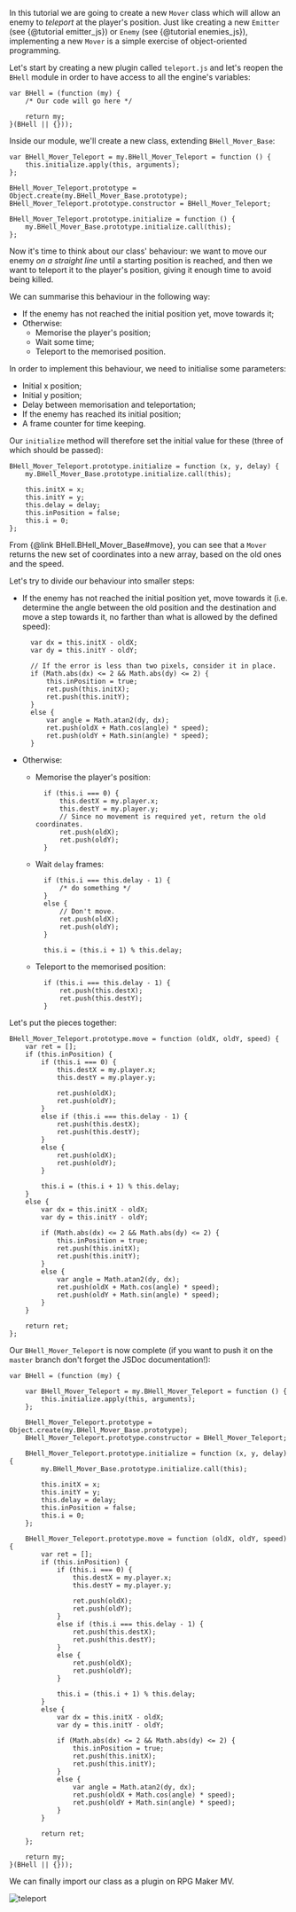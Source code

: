 In this tutorial we are going to create a new `Mover` class which will allow an enemy to *teleport* at the player's position.
Just like creating a new `Emitter` (see {@tutorial emitter_js}) or `Enemy` (see {@tutorial enemies_js}), implementing a new `Mover` is a simple exercise of object-oriented programming.

Let's start by creating a new plugin called `teleport.js` and let's reopen the `BHell` module in order to have access to all the engine's variables:

    var BHell = (function (my) {    
        /* Our code will go here */
        
        return my;
    }(BHell || {}));

Inside our module, we'll create a new class, extending `BHell_Mover_Base`:

    var BHell_Mover_Teleport = my.BHell_Mover_Teleport = function () {
        this.initialize.apply(this, arguments);
    };

    BHell_Mover_Teleport.prototype = Object.create(my.BHell_Mover_Base.prototype);
    BHell_Mover_Teleport.prototype.constructor = BHell_Mover_Teleport;

    BHell_Mover_Teleport.prototype.initialize = function () {
        my.BHell_Mover_Base.prototype.initialize.call(this);
    };
    
Now it's time to think about our class' behaviour: we want to move our enemy *on a straight line* until a starting position is reached, and then we want to teleport it to the player's position, giving it enough time to avoid being killed.

We can summarise this behaviour in the following way: 
* If the enemy has not reached the initial position yet, move towards it;
* Otherwise:
    * Memorise the player's position;
    * Wait some time;
    * Teleport to the memorised position.
    
In order to implement this behaviour, we need to initialise some parameters:
* Initial x position;
* Initial y position;
* Delay between memorisation and teleportation;
* If the enemy has reached its initial position;
* A frame counter for time keeping.

Our `initialize` method will therefore set the initial value for these (three of which should be passed):

    BHell_Mover_Teleport.prototype.initialize = function (x, y, delay) {
        my.BHell_Mover_Base.prototype.initialize.call(this);

        this.initX = x;
        this.initY = y;
        this.delay = delay;
        this.inPosition = false;
        this.i = 0;
    };

From {@link BHell.BHell_Mover_Base#move}, you can see that a `Mover` returns the new set of coordinates into a new array, based on the old ones and the speed.

Let's try to divide our behaviour into smaller steps:
* If the enemy has not reached the initial position yet, move towards it (i.e. determine the angle between the old position and the destination and move a step towards it, no farther than what is allowed by the defined speed):

        var dx = this.initX - oldX;
        var dy = this.initY - oldY;

        // If the error is less than two pixels, consider it in place.
        if (Math.abs(dx) <= 2 && Math.abs(dy) <= 2) {
            this.inPosition = true;
            ret.push(this.initX);
            ret.push(this.initY);
        }
        else {
            var angle = Math.atan2(dy, dx);
            ret.push(oldX + Math.cos(angle) * speed);
            ret.push(oldY + Math.sin(angle) * speed);
        }
        
* Otherwise:
    * Memorise the player's position:
    
            if (this.i === 0) {        
                this.destX = my.player.x;
                this.destY = my.player.y;
                // Since no movement is required yet, return the old coordinates.
                ret.push(oldX);
                ret.push(oldY);
            }    

    * Wait `delay` frames:
            
            if (this.i === this.delay - 1) {
                /* do something */
            }
            else {
                // Don't move.
                ret.push(oldX);
                ret.push(oldY);
            }
            
            this.i = (this.i + 1) % this.delay;
    
    * Teleport to the memorised position:
    
            if (this.i === this.delay - 1) {
                ret.push(this.destX);
                ret.push(this.destY);
            }
            
Let's put the pieces together:

    BHell_Mover_Teleport.prototype.move = function (oldX, oldY, speed) {
        var ret = [];
        if (this.inPosition) {
            if (this.i === 0) {
                this.destX = my.player.x;
                this.destY = my.player.y;

                ret.push(oldX);
                ret.push(oldY);
            }
            else if (this.i === this.delay - 1) {
                ret.push(this.destX);
                ret.push(this.destY);
            }
            else {
                ret.push(oldX);
                ret.push(oldY);
            }

            this.i = (this.i + 1) % this.delay;
        }
        else {
            var dx = this.initX - oldX;
            var dy = this.initY - oldY;

            if (Math.abs(dx) <= 2 && Math.abs(dy) <= 2) {
                this.inPosition = true;
                ret.push(this.initX);
                ret.push(this.initY);
            }
            else {
                var angle = Math.atan2(dy, dx);
                ret.push(oldX + Math.cos(angle) * speed);
                ret.push(oldY + Math.sin(angle) * speed);
            }
        }

        return ret;
    };

            
Our `BHell_Mover_Teleport` is now complete (if you want to push it on the `master` branch don't forget the JSDoc documentation!):

    var BHell = (function (my) {
    
        var BHell_Mover_Teleport = my.BHell_Mover_Teleport = function () {
            this.initialize.apply(this, arguments);
        };
    
        BHell_Mover_Teleport.prototype = Object.create(my.BHell_Mover_Base.prototype);
        BHell_Mover_Teleport.prototype.constructor = BHell_Mover_Teleport;
    
        BHell_Mover_Teleport.prototype.initialize = function (x, y, delay) {
            my.BHell_Mover_Base.prototype.initialize.call(this);
    
            this.initX = x;
            this.initY = y;
            this.delay = delay;
            this.inPosition = false;
            this.i = 0;
        };
    
        BHell_Mover_Teleport.prototype.move = function (oldX, oldY, speed) {
            var ret = [];
            if (this.inPosition) {
                if (this.i === 0) {
                    this.destX = my.player.x;
                    this.destY = my.player.y;
    
                    ret.push(oldX);
                    ret.push(oldY);
                }
                else if (this.i === this.delay - 1) {
                    ret.push(this.destX);
                    ret.push(this.destY);
                }
                else {
                    ret.push(oldX);
                    ret.push(oldY);
                }
    
                this.i = (this.i + 1) % this.delay;
            }
            else {
                var dx = this.initX - oldX;
                var dy = this.initY - oldY;
    
                if (Math.abs(dx) <= 2 && Math.abs(dy) <= 2) {
                    this.inPosition = true;
                    ret.push(this.initX);
                    ret.push(this.initY);
                }
                else {
                    var angle = Math.atan2(dy, dx);
                    ret.push(oldX + Math.cos(angle) * speed);
                    ret.push(oldY + Math.sin(angle) * speed);
                }
            }
    
            return ret;
        };
    
        return my;
    }(BHell || {}));

We can finally import our class as a plugin on RPG Maker MV.

![teleport](teleport_plugin.png)